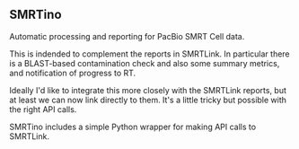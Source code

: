 ## SMRTino

Automatic processing and reporting for PacBio SMRT Cell data.

This is indended to complement the reports in SMRTLink. In particular there is a BLAST-based
contamination check and also some summary metrics, and notification of progress to RT.

Ideally I'd like to integrate this more closely with the SMRTLink reports, but at least we
can now link directly to them. It's a little tricky but possible with the right API calls.

SMRTino includes a simple Python wrapper for making API calls to SMRTLink.
